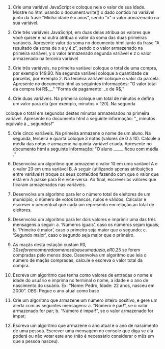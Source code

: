1. Crie uma variável JavaScript e coloque nela o valor de sua idade.
Mostre no html usando o document.write() o dado contido na
variável junto da frase "Minha idade é x anos", sendo "x" o valor
armazenado na sua variável.

2. Crie três variáveis JavaScript, em duas delas atribua os valores que
você quiser e na outra atribua o valor da soma das duas primeiras
variáveis. Apresente valor da soma no documento html junto da
frase "A resultado da soma de x e y é z", sendo x o valor armazenado
na primeira variável, y o valor armazenado segunda variável e z o
valor armazenado na terceira variável

3. Crie três variáveis, na primeira variável coloque o total de uma
compra, por exemplo 149.90. Na segunda variável coloque a
quantidade de parcelas, por exemplo 2. Na terceira variável coloque
o valor da parcela. Apresente no documento html as seguintes
informações:
"O valor total da compra foi R$_,_"
"Forma de pagamento: _x de R$_,_"

4. Crie duas variáveis. Na primeira coloque um total de minutos e
defina um valor para ela (por exemplo, minutos = 120). Na segunda

coloque o total em segundos destes minutos armazenados na
primeira variável. Apresente no documento html a seguinte
informação: "_ minutos equivale à _ segundos!"

5. Crie cinco variáveis. Na primeira armazene o nome de um aluno. Na
segunda, terceira e quarta coloque 3 notas (valores de 0 à 10).
Calcule a média das notas e armazene na quinta variável criada.
Apresente no documento html a seguinte informação:
"O aluno _____ ficou com média _,_"

6. Desenvolva um algoritmo que armazene o valor 10 em uma variável
A e o valor 20 em uma variável B. A seguir (utilizando apenas
atribuições entre variáveis) troque os seus conteúdos fazendo com
que o valor que está em A passe para B e vice-versa. Ao final,
escrever os valores que ficaram armazenados nas variáveis.

7. Desenvolva um algoritmo para ler o número total de eleitores de um
município, o número de votos brancos, nulos e válidos. Calcular e
escrever o percentual que cada um representa em relação ao total
de eleitores.

8. Desenvolva um algoritmo para ler dois valores e imprimir uma das
três mensagens a seguir:
a. ‘Números iguais’, caso os números sejam iguais;
b. ‘Primeiro é maior’, caso o primeiro seja maior que o segundo;
c. ‘Segundo maior’, caso o segundo seja maior que o primeiro.

9. As maçãs desta estação custam R$0,30 se forem compradas
menos do que uma dúzia, e R$0,25 se forem compradas pelo menos
doze. Desenvolva um algoritmo que leia o número de maçãs
compradas, calcule e escreva o valor total da compra.

10. Escreva um algoritmo que tenha como valores de entradas o nome
e idade do usuário e imprima no terminal o nome, a idade e o ano
de nascimento do usuário. Ex: “Nome: Pedro, Idade: 22 anos, nasceu
em 2000”.
OBS: Pegue o ano atual como base

11. Crie um algoritmo que armazene um número inteiro positivo, e gere
um alerta com as seguintes mensagens:
a. “Número é par!”, se o valor armazenado for par;
b. “Número é impar!”, se o valor armazenado for ímpar;

12. Escreva um algoritmo que armazene o ano atual e o ano de
nascimento de uma pessoa. Escrever uma mensagem no console
que diga se ela poderá ou não votar este ano (não é necessário
considerar o mês em que a pessoa nasceu).